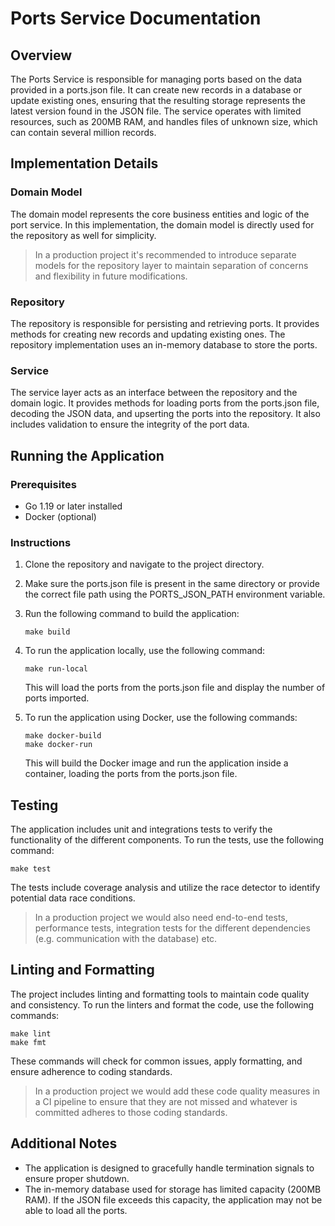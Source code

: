 # Ports Service Documentation

## Overview
The Ports Service is responsible for managing ports based on the data provided in a ports.json file. It can create new records in a database or update existing ones, ensuring that the resulting storage represents the latest version found in the JSON file. The service operates with limited resources, such as 200MB RAM, and handles files of unknown size, which can contain several million records.

## Implementation Details

### Domain Model
The domain model represents the core business entities and logic of the port service. In this implementation, the domain model is directly used for the repository as well for simplicity.
> In a production project it's recommended to introduce separate models for the repository layer to maintain separation of concerns and flexibility in future modifications.

### Repository
The repository is responsible for persisting and retrieving ports. It provides methods for creating new records and updating existing ones. The repository implementation uses an in-memory database to store the ports.

### Service
The service layer acts as an interface between the repository and the domain logic. It provides methods for loading ports from the ports.json file, decoding the JSON data, and upserting the ports into the repository. It also includes validation to ensure the integrity of the port data.

## Running the Application

### Prerequisites
- Go 1.19 or later installed 
- Docker (optional)

### Instructions
1. Clone the repository and navigate to the project directory.
2. Make sure the ports.json file is present in the same directory or provide the correct file path using the PORTS_JSON_PATH environment variable.
3. Run the following command to build the application:
   ```shell
   make build
   ```

4. To run the application locally, use the following command:
   ```shell
   make run-local
   ```

   This will load the ports from the ports.json file and display the number of ports imported.

5. To run the application using Docker, use the following commands:
   ```shell
   make docker-build
   make docker-run
   ```

   This will build the Docker image and run the application inside a container, loading the ports from the ports.json file.

## Testing
The application includes unit and integrations tests to verify the functionality of the different components. To run the tests, use the following command:
```shell
make test
```

The tests include coverage analysis and utilize the race detector to identify potential data race conditions.
> In a production project we would also need end-to-end tests, performance tests, integration tests for the different dependencies (e.g. communication with the database) etc.

## Linting and Formatting
The project includes linting and formatting tools to maintain code quality and consistency. To run the linters and format the code, use the following commands:
```shell
make lint
make fmt
```

These commands will check for common issues, apply formatting, and ensure adherence to coding standards.
> In a production project we would add these code quality measures in a CI pipeline to ensure that they are not missed and whatever is committed adheres to those coding standards.

## Additional Notes
- The application is designed to gracefully handle termination signals to ensure proper shutdown.
- The in-memory database used for storage has limited capacity (200MB RAM). If the JSON file exceeds this capacity, the application may not be able to load all the ports.